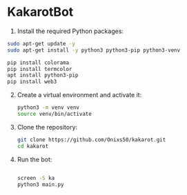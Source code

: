 # KakarotBot
1. Install the required Python packages:
  ```bash
sudo apt-get update -y
sudo apt-get install -y python3 python3-pip python3-venv

pip install colorama
pip install termcolor
apt install python3-pip 
pip install web3

  ```

2. Create a virtual environment and activate it:
    ```bash
    python3 -m venv venv
    source venv/bin/activate
    ```


3. Clone the repository:
    ```bash
    git clone https://github.com/Onixs50/kakarot.git
    cd kakarot
    ```
4. Run the bot:
    ```bash

    screen -S ka
    python3 main.py
